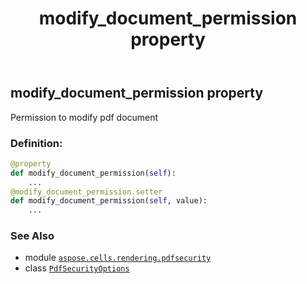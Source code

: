 ﻿---
title: modify_document_permission property
second_title: Aspose.Cells for Python via .NET API References
description: 
type: docs
weight: 100
url: /aspose.cells.rendering.pdfsecurity/pdfsecurityoptions/modify_document_permission/
is_root: false
---

## modify_document_permission property


Permission to modify pdf document
### Definition:
```python
@property
def modify_document_permission(self):
    ...
@modify_document_permission.setter
def modify_document_permission(self, value):
    ...
```

### See Also
* module [`aspose.cells.rendering.pdfsecurity`](../../)
* class [`PdfSecurityOptions`](/cells/python-net/aspose.cells.rendering.pdfsecurity/pdfsecurityoptions)
